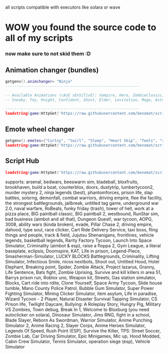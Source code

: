 all scripts compatible with executors like solara or wave
# WOW you found the source code to all of my scripts
### now make sure to not skid them :D

## Animation changer (bundles)
```lua
getgenv().animchanger= "Ninja"
------------------------------------------------------------

-- Available Animations (cAsE sEnSiTivE): Vampire, Hero, ZombieClassic, Cowboy, Patrol, Bold, ZombieFE, Princess, Popstar, 
-- Sneaky, Toy, Knight, Confident, Ghost, Elder, Levitation, Mage, Astronaut, Ninja, Werewolf, Cartoon, Pirate, Adidas

------------------------------------------------------------
loadstring(game:HttpGet('https://raw.githubusercontent.com/benomat/scripts/m/a'))()
```
## Emote wheel changer
```lua
getgenv().emotes={"Curtsy", "twirl", "Sleep", "Heart Skip", "feels", "strut", "sliving", "faceframe"}
loadstring(game:HttpGet('https://raw.githubusercontent.com/benomat/scripts/m/e'))()
```

## Script Hub
```lua
loadstring(game:HttpGet('https://raw.githubusercontent.com/benomat/scripts/m/hub'))()
```
supports: arsenal, bedwars, beeswarm sim, bladeball, bloxfruits, brookhaven, build a boat, counterblox, doors, dustytrip, lumbertycoon2, murder mystery 2, ninja legends (best), phantomforces, prison life, slap battles, solsrng, demonfall, combat warriors, driving empire, flee the facility, the strongest battlegrounds, jailbreak, untitled tag game, underground war 2.0, naval warfare, RoBeats, funky friday (trash), tower of hell, work at a pizza place, BIG paintball classic, BIG paintball 2, westbound, RunStar sim, bad business (aimbot and all that), Dungeon Quest!, war tycoon, AOPG, 3008, ability wars (kinda broken), evade, Pillar Chase 2, driving empire, dahood, type soul, race clicker, Cart Ride Delivery Service, taxi boss, fling things and people, track & field, Jujutsu Shenanigans, frontlines, vehicle legends, basketball legends, Rarity Factory Tycoon, Launch Into Space Simulator, Criminality (aimbot & esp), raise a floppa 2, Gym League, a literal baseplate, eclipsis, Doomspire, KAT, Life in prison, Legend-Piece, Smasherman-Simulator, LUCKY BLOCKS Battlegrounds, Criminality, Lifting Simulator, Infectious Smile, nicos nextbots, Shoot out, Untitled Hood, Hotel Elephant, Breaking point, Spider, Zombie Attack, Project lazarus, Granny, Life Sentence, Bats fight, Zombie Uprising, Survive and kill killers in area 51, Barrys prison run, Roblox uno, Weapon kit, Streets, Gas station simulator, Blocks, Cart ride into rdite, Clone Yourself, Space Army Tycoon, Slide house tumble, Mano County Police Patrol, Bubble Gum Simulator, Super Power Fighting Simulator, Mining Clicker Simulator, item asylum, Life in paradise, Wizard Tycoon - 2 Player, Natural Disaster Survival Tapping Simulator, CS Prison life, Twilight Daycare, Bullying: A Roleplay Story, Hungry Pig, Military VS Zombies, Town debug, Break In 1, Welcome to Bloxburg (you need autoclicker on solara), Dinosaur Simulator, Jims RNG, fight in a school, Blade Slayer, Reborn As Swordman, Warrior Simulator, Anime Punching Simulator 2, Anime Racing 2, Slayer Corps, Anime Heroes Simulator, Legends Of Speed, Rush Point (ESP), Survive the Killer, TPS: Street Soccer, Zombie Lab, Car Driving Simulator, Epic Minigames, Mic up, Hood Modded, Cabin Crew Simulator, Tennis Simulator, operation siege (esp), Vehicle Simulator

